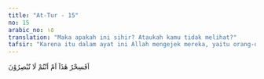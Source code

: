 ```yaml
---
title: "At-Tur - 15"
no: 15
arabic_no: ١٥
translation: "Maka apakah ini sihir? Ataukah kamu tidak melihat?"
tafsir: "Karena itu dalam ayat ini Allah mengejek mereka, yaitu orang-orang musyrik yang ketika di dunia menganggap Muhammad saw tukang sihir yang menyihir akal dan menutup mata mereka. Allah swt mengejek mereka ketika mereka diazab di akhirat. \"Apakah yang mereka lihat dengan mata kepala mereka sekarang ini, seperti azab yang diberitahukan kepada mereka di dunia itu, ataukah mereka masih terlena oleh sihir seperti dahulu mereka menganggap Muhammad saw menyihir mereka di dunia, ataukah mata mereka tidak melihat apa-apa?\" Sungguh azab itu telah menjadi kenyataan, mata mereka tidak kena sihir dan tidak pula ditutupi. \n\nJelasnya apakah dalam penglihatan mereka ada keraguan ataukah mata mereka sedang sakit? Tidak, kedua-duanya tidak, yang mereka lihat itu adalah kenyataan yang sebenarnya."
---
```

اَفَسِحْرٌ هٰذَآ اَمْ اَنْتُمْ لَا تُبْصِرُوْنَ 